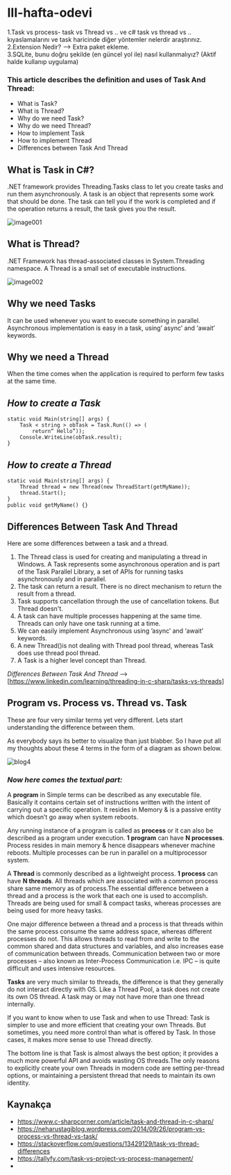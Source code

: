 # III-hafta-odevi


1.Task vs process- task vs Thread vs .. ve c# task vs thread vs .. kıyaslamalarını ve task haricinde diğer yöntemler nelerdir araştırınız.
2.Extension Nedir? --> Extra paket ekleme. <br/>
3.SQLite, bunu doğru şekilde (en güncel yol ile) nasıl kullanmalıyız? (Aktif halde kullanıp uygulama)

### This article describes the definition and uses of Task And Thread:
+ What is Task?
+ What is Thread?
+ Why do we need Task?
+ Why do we need Thread?
+ How to implement Task
+ How to implement Thread
+ Differences between Task And Thread

## What is Task in C#?
 
.NET framework provides Threading.Tasks class to let you create tasks and run them asynchronously. A task is an object that represents some work that should be done. The task can tell you if the work is completed and if the operation returns a result, the task gives you the result.

![image001](https://user-images.githubusercontent.com/61011022/85726303-9ff7ff80-b6fe-11ea-81a7-2ae0eb11cb36.gif)


## What is Thread?
 
.NET Framework has thread-associated classes in System.Threading namespace.  A Thread is a small set of executable instructions.

![image002](https://user-images.githubusercontent.com/61011022/85726416-bbfba100-b6fe-11ea-8e5a-24d4c6a57674.gif)


## Why we need Tasks
 
It can be used whenever you want to execute something in parallel. Asynchronous implementation is easy in a task, using’ async’ and ‘await’ keywords.

## Why we need a Thread

When the time comes when the application is required to perform few tasks at the same time.


## *How to create a Task*


```
static void Main(string[] args) {  
    Task < string > obTask = Task.Run(() => (  
        return“ Hello”));  
    Console.WriteLine(obTask.result);  
} 
```
## *How to create a Thread*


```
static void Main(string[] args) {  
    Thread thread = new Thread(new ThreadStart(getMyName));  
    thread.Start();  
}  
public void getMyName() {} 
```

## Differences Between Task And Thread
 
Here are some differences between a task and a thread.

1. The Thread class is used for creating and manipulating a thread in Windows. A Task represents some asynchronous operation and is part of the Task Parallel Library, a set of APIs for running tasks asynchronously and in parallel.
2. The task can return a result. There is no direct mechanism to return the result from a thread.
3. Task supports cancellation through the use of cancellation tokens. But Thread doesn't.
4. A task can have multiple processes happening at the same time. Threads can only have one task running at a time.
5. We can easily implement Asynchronous using ’async’ and ‘await’ keywords.
6. A new Thread()is not dealing with Thread pool thread, whereas Task does use thread pool thread.
7. A Task is a higher level concept than Thread.

*Differences Between Task And Thread* -->[https://www.linkedin.com/learning/threading-in-c-sharp/tasks-vs-threads]


## Program vs. Process vs. Thread vs. Task

These are four very similar terms yet very different. Lets start understanding the difference between them.

As everybody says its better to visualize than just blabber. So I have put all my thoughts about these 4 terms in the form of a diagram as shown below.

![blog4](https://user-images.githubusercontent.com/61011022/85732034-b48ac680-b703-11ea-892d-118695b7776d.png)

### *Now here comes the textual part:*

A **program** in Simple terms can be described as any executable file. Basically it contains certain set of instructions written with the intent of carrying out a specific operation. It resides in Memory & is a passive entity which doesn’t go away when system reboots.

Any running instance of a program is called as **process** or it can also be described as a program under execution. **1 program** can have **N processes**. Process resides in main memory & hence disappears whenever machine reboots. Multiple processes can be run in parallel on a multiprocessor system.

A **Thread** is commonly described as a lightweight process. **1 process** can have **N threads**. All threads which are associated with a common process share same memory as of process.The essential difference between a thread and a process is the work that each one is used to accomplish. Threads are being used for small & compact tasks, whereas processes are being used for more heavy tasks.

One major difference between a thread and a process is that threads within the same process consume the same address space, whereas different processes do not. This allows threads to read from and write to the common shared and data structures and variables, and also increases ease of communication between threads. Communication between two or more processes – also known as Inter-Process Communication i.e. IPC – is quite difficult and uses intensive resources.

**Tasks** are very much similar to threads, the difference is that they generally do not interact directly with OS. Like a Thread Pool, a task does not create its own OS thread. A task may or may not have more than one thread internally.

If you want to know when to use Task and when to use Thread: Task is simpler to use and more efficient that creating your own Threads. But sometimes, you need more control than what is offered by Task. In those cases, it makes more sense to use Thread directly.

The bottom line is that Task is almost always the best option; it provides a much more powerful API and avoids wasting OS threads.The only reasons to explicitly create your own Threads in modern code are setting per-thread options, or maintaining a persistent thread that needs to maintain its own identity.






## Kaynakça

+ https://www.c-sharpcorner.com/article/task-and-thread-in-c-sharp/
+ https://neharustagiblog.wordpress.com/2014/09/26/program-vs-process-vs-thread-vs-task/
+ https://stackoverflow.com/questions/13429129/task-vs-thread-differences
+ https://tallyfy.com/task-vs-project-vs-process-management/
+ 
 
